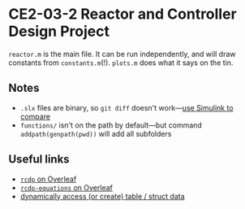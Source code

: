 # CE2-03-2 Reactor and Controller Design Project

`reactor.m` is the main file. It can be run independently, and will draw constants from `constants.m`(!). `plots.m` does what it says on the tin.

## Notes

- `.slx` files are binary, so `git diff` doesn't work—[use Simulink to compare](https://uk.mathworks.com/help/simulink/ug/merge-simulink-models-from-the-comparison-report.html)
- `functions/` isn't on the path by default—but command `addpath(genpath(pwd))` will add all subfolders

## Useful links

- [`rcdp` on Overleaf](https://www.overleaf.com/project/5c79642b6137e10d5ee8b4ef)
- [`rcdp-equations` on Overleaf](https://www.overleaf.com/project/5c6e80e80219993c39a6dd8a)
- [dynamically access (or create) table / struct data](https://uk.mathworks.com/help/matlab/matlab_prog/generate-field-names-from-variables.html)
